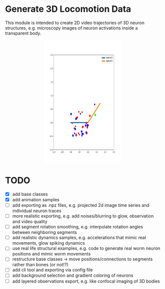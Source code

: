 # Generate 3D Locomotion Data
This module is intended to create 2D video trajectories of 3D neuron structures, e.g. microscopy images of neuron activations inside a transparent body.

<img src="https://github.com/SinRas/WormMovementSimulation/blob/main/samples/sample_animation.gif?raw=true" alt="samples/sample_animation.gif" width="400" height="400" style="display: block;margin-left: auto;margin-right: auto;width: 50%;" />


# TODO
- [x] add base classes
- [x] add animation samples
- [ ] add exporting as .npz files, e.g. projected 2d image time series and individual neuron traces
- [ ] more realistic exporting, e.g. add noises/blurring to glow, observation and video quality
- [ ] add segment rotation smoothing, e.g. interpolate rotation angles between neighboring segments
- [ ] add realistic dynamics samples, e.g. accelerations that mimic real movements, glow spiking dynamics
- [ ] use real life structural examples, e.g. code to generate real worm neuron positions and mimic worm movements
- [ ] restructure base classes -> move positions/connections to segments rather than bones (or not!?)
- [ ] add cli tool and exporting via config file
- [ ] add background selection and gradient coloring of neurons
- [ ] add layered observations export, e.g. like confocal imaging of 3D bodies